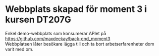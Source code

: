 <h1>Webbplats skapad för moment 3 i kursen DT207G</h1>

Enkel demo-webbplats som konsumerar APIet på https://github.com/maxdeekay/back-end_moment3
<br>
Webbplatsen låter besökare lägga till och ta bort arbetserfarenheter dom varit med om.
